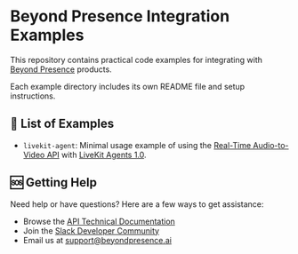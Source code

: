 # Beyond Presence Integration Examples

This repository contains practical code examples for integrating with [Beyond Presence](https://www.beyondpresence.ai) products.

Each example directory includes its own README file and setup instructions.

## 🚀 List of Examples

- `livekit-agent`: Minimal usage example of using the [Real-Time Audio-to-Video API](https://docs.bey.dev/integration/audio-to-video/overview) with [LiveKit Agents 1.0](https://docs.livekit.io/agents).

## 🆘 Getting Help

Need help or have questions? Here are a few ways to get assistance:

- Browse the [API Technical Documentation](https://docs.bey.dev)
- Join the [Slack Developer Community](https://bey.dev/community)
- Email us at <support@beyondpresence.ai>

